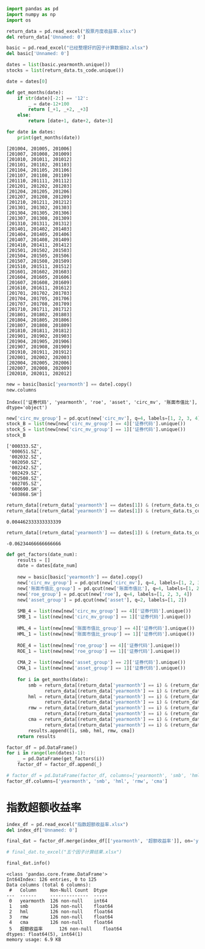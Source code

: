 ```python
import pandas as pd
import numpy as np
import os
```


```python
return_data = pd.read_excel("股票月度收益率.xlsx")
del return_data['Unnamed: 0']
```


```python
basic = pd.read_excel("已经整理好的因子计算数据02.xlsx")
del basic['Unnamed: 0']
```


```python
dates = list(basic.yearmonth.unique())
stocks = list(return_data.ts_code.unique())
```


```python
date = dates[0]
```


```python
def get_months(date):
    if str(date)[-2:] == '12':
        _ = date-12+100
        return [_+1, _+2, _+3]
    else:
        return [date+1, date+2, date+3]
```


```python
for date in dates:
    print(get_months(date))
```

    [201004, 201005, 201006]
    [201007, 201008, 201009]
    [201010, 201011, 201012]
    [201101, 201102, 201103]
    [201104, 201105, 201106]
    [201107, 201108, 201109]
    [201110, 201111, 201112]
    [201201, 201202, 201203]
    [201204, 201205, 201206]
    [201207, 201208, 201209]
    [201210, 201211, 201212]
    [201301, 201302, 201303]
    [201304, 201305, 201306]
    [201307, 201308, 201309]
    [201310, 201311, 201312]
    [201401, 201402, 201403]
    [201404, 201405, 201406]
    [201407, 201408, 201409]
    [201410, 201411, 201412]
    [201501, 201502, 201503]
    [201504, 201505, 201506]
    [201507, 201508, 201509]
    [201510, 201511, 201512]
    [201601, 201602, 201603]
    [201604, 201605, 201606]
    [201607, 201608, 201609]
    [201610, 201611, 201612]
    [201701, 201702, 201703]
    [201704, 201705, 201706]
    [201707, 201708, 201709]
    [201710, 201711, 201712]
    [201801, 201802, 201803]
    [201804, 201805, 201806]
    [201807, 201808, 201809]
    [201810, 201811, 201812]
    [201901, 201902, 201903]
    [201904, 201905, 201906]
    [201907, 201908, 201909]
    [201910, 201911, 201912]
    [202001, 202002, 202003]
    [202004, 202005, 202006]
    [202007, 202008, 202009]
    [202010, 202011, 202012]
    


```python
new = basic[basic['yearmonth'] == date].copy()
new.columns
```




    Index(['证券代码', 'yearmonth', 'roe', 'asset', 'circ_mv', '账面市值比'], dtype='object')




```python
new['circ_mv_group'] = pd.qcut(new['circ_mv'], q=4, labels=[1, 2, 3, 4])
stock_B = list(new[new['circ_mv_group'] == 4]['证券代码'].unique())
stock_S = list(new[new['circ_mv_group'] == 1]['证券代码'].unique())
stock_B
```




    ['000333.SZ',
     '000651.SZ',
     '002032.SZ',
     '002050.SZ',
     '002242.SZ',
     '002429.SZ',
     '002508.SZ',
     '002705.SZ',
     '600690.SH',
     '603868.SH']




```python
return_data[(return_data['yearmonth'] == dates[1]) & (return_data.ts_code.isin(stock_B))].pct_chg.mean() - \
return_data[(return_data['yearmonth'] == dates[1]) & (return_data.ts_code.isin(stock_S))].pct_chg.mean()
```




    0.004462333333333339




```python
return_data[(return_data['yearmonth'] == dates[1]) & (return_data.ts_code.isin(stock_S))].pct_chg.mean()
```




    -0.06234466666666666




```python
def get_factors(date_num):
    results = []
    date = dates[date_num]
    
    new = basic[basic['yearmonth'] == date].copy()
    new['circ_mv_group'] = pd.qcut(new['circ_mv'], q=4, labels=[1, 2, 3, 4])
    new['账面市值比_group'] = pd.qcut(new['账面市值比'], q=4, labels=[1, 2, 3, 4])
    new['roe_group'] = pd.qcut(new['roe'], q=4, labels=[1, 2, 3, 4])
    new['asset_group'] = pd.qcut(new['asset'], q=2, labels=[1, 2])
    
    SMB_4 = list(new[new['circ_mv_group'] == 4]['证券代码'].unique())
    SMB_1 = list(new[new['circ_mv_group'] == 1]['证券代码'].unique())
    
    HML_4 = list(new[new['账面市值比_group'] == 4]['证券代码'].unique())
    HML_1 = list(new[new['账面市值比_group'] == 1]['证券代码'].unique())
    
    ROE_4 = list(new[new['roe_group'] == 4]['证券代码'].unique())
    ROE_1 = list(new[new['roe_group'] == 1]['证券代码'].unique())
    
    CMA_2 = list(new[new['asset_group'] == 2]['证券代码'].unique())
    CMA_1 = list(new[new['asset_group'] == 1]['证券代码'].unique())
    
    for i in get_months(date):
        smb = return_data[(return_data['yearmonth'] == i) & (return_data.ts_code.isin(SMB_4))].pct_chg.mean() - \
              return_data[(return_data['yearmonth'] == i) & (return_data.ts_code.isin(SMB_1))].pct_chg.mean()
        hml = return_data[(return_data['yearmonth'] == i) & (return_data.ts_code.isin(HML_4))].pct_chg.mean() - \
              return_data[(return_data['yearmonth'] == i) & (return_data.ts_code.isin(HML_1))].pct_chg.mean()
        rmw = return_data[(return_data['yearmonth'] == i) & (return_data.ts_code.isin(ROE_4))].pct_chg.mean() - \
              return_data[(return_data['yearmonth'] == i) & (return_data.ts_code.isin(ROE_1))].pct_chg.mean()
        cma = return_data[(return_data['yearmonth'] == i) & (return_data.ts_code.isin(CMA_2))].pct_chg.mean() - \
              return_data[(return_data['yearmonth'] == i) & (return_data.ts_code.isin(CMA_1))].pct_chg.mean()
        results.append([i, smb, hml, rmw, cma])
    return results
```


```python
factor_df = pd.DataFrame()
for i in range(len(dates)-1):
    _ = pd.DataFrame(get_factors(i))
    factor_df = factor_df.append(_)
```


```python
# factor_df = pd.DataFrame(factor_df, columns=['yearmonth', 'smb', 'hml', 'rmw', 'cma'])
factor_df.columns=['yearmonth', 'smb', 'hml', 'rmw', 'cma']
```

# 指数超额收益率


```python
index_df = pd.read_excel("指数超额收益率.xlsx")
del index_df['Unnamed: 0']
```


```python
final_dat = factor_df.merge(index_df[['yearmonth', '超额收益率']], on='yearmonth', how='left')
```


```python
# final_dat.to_excel("五个因子计算结果.xlsx")
```


```python
final_dat.info()
```

    <class 'pandas.core.frame.DataFrame'>
    Int64Index: 126 entries, 0 to 125
    Data columns (total 6 columns):
     #   Column     Non-Null Count  Dtype  
    ---  ------     --------------  -----  
     0   yearmonth  126 non-null    int64  
     1   smb        126 non-null    float64
     2   hml        126 non-null    float64
     3   rmw        126 non-null    float64
     4   cma        126 non-null    float64
     5   超额收益率      126 non-null    float64
    dtypes: float64(5), int64(1)
    memory usage: 6.9 KB
    


```python

```
